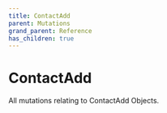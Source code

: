 ```yaml
---
title: ContactAdd
parent: Mutations
grand_parent: Reference
has_children: true
---
```


# ContactAdd

All mutations relating to ContactAdd Objects.

